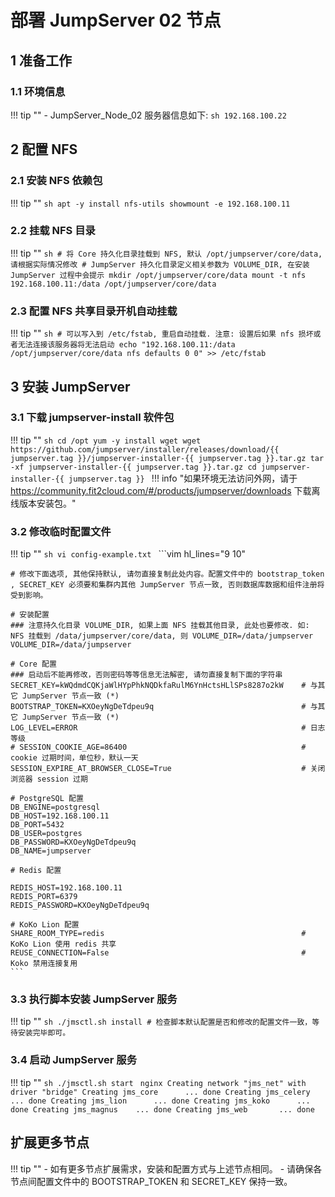 # 部署 JumpServer 02 节点

## 1 准备工作
### 1.1 环境信息
!!! tip ""
    - JumpServer_Node_02 服务器信息如下: 
    ```sh
    192.168.100.22
    ```


## 2 配置 NFS
### 2.1 安装 NFS 依赖包
!!! tip ""
    ```sh
    apt -y install nfs-utils
    showmount -e 192.168.100.11
    ```

### 2.2 挂载 NFS 目录
!!! tip ""
    ```sh
    # 将 Core 持久化目录挂载到 NFS, 默认 /opt/jumpserver/core/data, 请根据实际情况修改
    # JumpServer 持久化目录定义相关参数为 VOLUME_DIR, 在安装 JumpServer 过程中会提示
    mkdir /opt/jumpserver/core/data
    mount -t nfs 192.168.100.11:/data /opt/jumpserver/core/data
    ```

### 2.3 配置 NFS 共享目录开机自动挂载
!!! tip ""
    ```sh
    # 可以写入到 /etc/fstab, 重启自动挂载. 注意: 设置后如果 nfs 损坏或者无法连接该服务器将无法启动
    echo "192.168.100.11:/data /opt/jumpserver/core/data nfs defaults 0 0" >> /etc/fstab
    ```

## 3 安装 JumpServer 
### 3.1 下载 jumpserver-install 软件包
!!! tip ""
    ```sh
    cd /opt
    yum -y install wget
    wget https://github.com/jumpserver/installer/releases/download/{{ jumpserver.tag }}/jumpserver-installer-{{ jumpserver.tag }}.tar.gz
    tar -xf jumpserver-installer-{{ jumpserver.tag }}.tar.gz
    cd jumpserver-installer-{{ jumpserver.tag }}
    ```
!!! info "如果环境无法访问外网，请于 https://community.fit2cloud.com/#/products/jumpserver/downloads 下载离线版本安装包。"
### 3.2 修改临时配置文件
!!! tip ""
    ```sh
    vi config-example.txt
    ```
    ```vim hl_lines="9 10"

    # 修改下面选项, 其他保持默认, 请勿直接复制此处内容。配置文件中的 bootstrap_token , SECRET_KEY 必须要和集群内其他 JumpServer 节点一致, 否则数据库数据和组件注册将受到影响。

    # 安装配置
    ### 注意持久化目录 VOLUME_DIR, 如果上面 NFS 挂载其他目录, 此处也要修改. 如: NFS 挂载到 /data/jumpserver/core/data, 则 VOLUME_DIR=/data/jumpserver
    VOLUME_DIR=/data/jumpserver

    # Core 配置
    ### 启动后不能再修改，否则密码等等信息无法解密, 请勿直接复制下面的字符串
    SECRET_KEY=kWQdmdCQKjaWlHYpPhkNQDkfaRulM6YnHctsHLlSPs8287o2kW    # 与其它 JumpServer 节点一致 (*)
    BOOTSTRAP_TOKEN=KXOeyNgDeTdpeu9q                                 # 与其它 JumpServer 节点一致 (*)
    LOG_LEVEL=ERROR                                                  # 日志等级
    # SESSION_COOKIE_AGE=86400                                       # cookie 过期时间，单位秒，默认一天
    SESSION_EXPIRE_AT_BROWSER_CLOSE=True                             # 关闭浏览器 session 过期

    # PostgreSQL 配置
    DB_ENGINE=postgresql
    DB_HOST=192.168.100.11
    DB_PORT=5432
    DB_USER=postgres
    DB_PASSWORD=KXOeyNgDeTdpeu9q
    DB_NAME=jumpserver

    # Redis 配置

    REDIS_HOST=192.168.100.11
    REDIS_PORT=6379
    REDIS_PASSWORD=KXOeyNgDeTdpeu9q

    # KoKo Lion 配置
    SHARE_ROOM_TYPE=redis                                            # KoKo Lion 使用 redis 共享
    REUSE_CONNECTION=False                                           # Koko 禁用连接复用
    ```

### 3.3 执行脚本安装 JumpServer 服务
!!! tip ""
    ```sh
    ./jmsctl.sh install
    # 检查脚本默认配置是否和修改的配置文件一致，等待安装完毕即可。
    ```

### 3.4 启动 JumpServer 服务
!!! tip ""
    ```sh
    ./jmsctl.sh start
    ```
    ```nginx
    Creating network "jms_net" with driver "bridge"
    Creating jms_core      ... done
    Creating jms_celery    ... done
    Creating jms_lion      ... done
    Creating jms_koko      ... done
    Creating jms_magnus    ... done
    Creating jms_web       ... done
    ```

## 扩展更多节点
!!! tip ""
    - 如有更多节点扩展需求，安装和配置方式与上述节点相同。
    - 请确保各节点间配置文件中的 BOOTSTRAP_TOKEN 和 SECRET_KEY 保持一致。